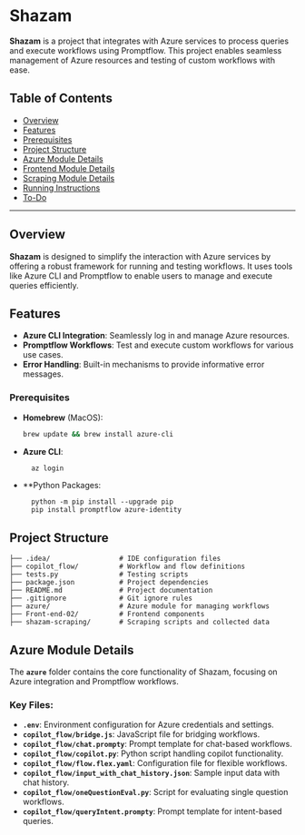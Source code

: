 # Shazam

**Shazam** is a project that integrates with Azure services to process queries and execute workflows using Promptflow. This project enables seamless management of Azure resources and testing of custom workflows with ease.

## Table of Contents

- [Overview](#overview)
- [Features](#features)
- [Prerequisites](#prerequisites)
- [Project Structure](#project-structure)
- [Azure Module Details](#azure-module-details)
- [Frontend Module Details](#frontend-module-details)
- [Scraping Module Details](#scraping-module-details)
- [Running Instructions](#running-instructions)
- [To-Do](#to-do)

---

## Overview

**Shazam** is designed to simplify the interaction with Azure services by offering a robust framework for running and testing workflows. It uses tools like Azure CLI and Promptflow to enable users to manage and execute queries efficiently.

## Features

- **Azure CLI Integration**: Seamlessly log in and manage Azure resources.
- **Promptflow Workflows**: Test and execute custom workflows for various use cases.
- **Error Handling**: Built-in mechanisms to provide informative error messages.

### Prerequisites

- **Homebrew** (MacOS):
  ```bash
  brew update && brew install azure-cli
  ```
- **Azure CLI**:
  ```bash
    az login
  ```
- **Python Packages:
  ```
    python -m pip install --upgrade pip
    pip install promptflow azure-identity
  ```
## Project Structure
```
├── .idea/                 # IDE configuration files
├── copilot_flow/          # Workflow and flow definitions
├── tests.py               # Testing scripts
├── package.json           # Project dependencies
├── README.md              # Project documentation
├── .gitignore             # Git ignore rules
├── azure/                 # Azure module for managing workflows
├── Front-end-02/          # Frontend components
├── shazam-scraping/       # Scraping scripts and collected data
```
## Azure Module Details

The **`azure`** folder contains the core functionality of Shazam, focusing on Azure integration and Promptflow workflows.

### Key Files:

- **`.env`**: Environment configuration for Azure credentials and settings.
- **`copilot_flow/bridge.js`**: JavaScript file for bridging workflows.
- **`copilot_flow/chat.prompty`**: Prompt template for chat-based workflows.
- **`copilot_flow/copilot.py`**: Python script handling copilot functionality.
- **`copilot_flow/flow.flex.yaml`**: Configuration file for flexible workflows.
- **`copilot_flow/input_with_chat_history.json`**: Sample input data with chat history.
- **`copilot_flow/oneQuestionEval.py`**: Script for evaluating single question workflows.
- **`copilot_flow/queryIntent.prompty`**: Prompt template for intent-based queries.

